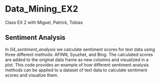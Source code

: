 # Data_Mining_EX2
Class EX 2 with Miguel, Patrick, Tobias


## Sentiment Analysis
In *04_sentiment_analysis* we calculate sentiment scores for text data using three different methods: AFINN, Syuzhet, and Bing. The calculated scores are added to the original data frame as new columns and visualized in a plot. This code provides an example of how different sentiment analysis methods can be applied to a dataset of text data to calculate sentiment scores and visualize them.
